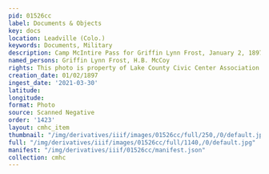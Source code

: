 ```yaml
---
pid: 01526cc
label: Documents & Objects
key: docs
location: Leadville (Colo.)
keywords: Documents, Military
description: Camp McIntire Pass for Griffin Lynn Frost, January 2, 1897 (Frost collection)
named_persons: Griffin Lynn Frost, H.B. McCoy
rights: This photo is property of Lake County Civic Center Association.
creation_date: 01/02/1897
ingest_date: '2021-03-30'
latitude: 
longitude: 
format: Photo
source: Scanned Negative
order: '1423'
layout: cmhc_item
thumbnail: "/img/derivatives/iiif/images/01526cc/full/250,/0/default.jpg"
full: "/img/derivatives/iiif/images/01526cc/full/1140,/0/default.jpg"
manifest: "/img/derivatives/iiif/01526cc/manifest.json"
collection: cmhc
---
```

